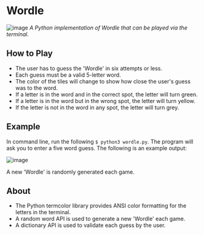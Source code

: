# Wordle
![image](https://user-images.githubusercontent.com/69359897/204119395-607f0316-58b2-4775-b44c-2b255f72828b.png)
*A Python implementation of Wordle that can be played via the terminal.*
## How to Play
- The user has to guess the 'Wordle' in six attempts or less.
- Each guess must be a valid 5-letter word.
- The color of the tiles will change to show how close the user's guess was to the word.
- If a letter is in the word and in the correct spot, the letter will turn green.
- If a letter is in the word but in the wrong spot, the letter will turn yellow.
- If the letter is not in the word in any spot, the letter will turn grey.
## Example
In command line, run the following `$ python3 wordle.py`.
The program will ask you to enter a five word guess.
The following is an example output: 

![image](https://user-images.githubusercontent.com/69359897/204118959-3f30dffd-ecd2-4939-aaad-3a4bac9a6069.png)

A new 'Wordle' is randomly generated each game.
## About
- The Python termcolor library provides ANSI color formatting for the letters in the terminal.
- A random word API is used to generate a new 'Wordle' each game.
- A dictionary API is used to validate each guess by the user.
